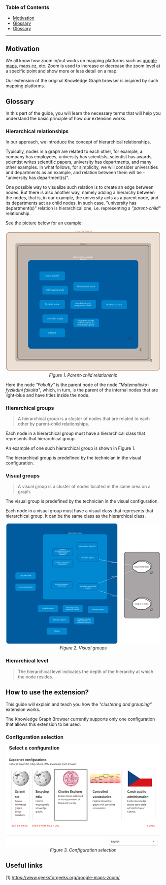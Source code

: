 ### Table of Contents

- [Motivation](#motivation)
- [Glossary](#glossary)
- [Glossary](#how-to-use-the-extension)

---
<h2 id="motivation">Motivation</h2>

We all know how zoom in/out works on mapping platforms such as [google maps](https://maps.google.com), maps.cz, etc. Zoom is used to increase or decrease the zoom level at a specific point and show more or less detail on a map.

Our extension of the original Knowledge Graph browser is inspired by such mapping platforms.

<h2 id="glossary">Glossary</h2>

In this part of the guide, you will learn the necessary terms that will help you understand the basic principle of how our extension works.

<h3 id="hierarchical-relationships">Hierarchical relationships</h3>

In our approach, we introduce the concept of hierarchical relationships. 

Typically, nodes in a graph are related to each other, for example, a company has employees, university has scientists, scientist has awards, scientist writes scientific papers, university has departments, and many other examples. In what follows, for simplicity, we will consider universities and departments as an example, and relation between them will be - "university has department(s)".

One possible way to visualize such relation is to create an edge between nodes. But there is also another way, namely adding a hierarchy between the nodes, that is, in our example, the university acts as a parent node, and its departments act as child nodes. In such case, "university has department(s)" relation is hierarchical one, i.e. representing a *"parent-child"* relationship.

See the picture below for an example:

<p align="center">
    <img src="img/child_parent_relation.png" alt="parent-child-relationship" title="Parent-child relationship" width="600"/><br/>
    <em>Figure 1. Parent-child relationship</em>
</p>

Here the node *"Fakulty"* is the parent node of the node *"Matematicko-fyzikální fakulta"*, which, in turn, is the parent of the internal nodes that are light-blue and have titles inside the node.

<h3 id="hierarchical-groups">Hierarchical groups</h3>

> A hierarchical group is a cluster of nodes that are related to each other by parent-child relationships. 

Each node in a hierarchical group must have a hierarchical class that represents that hierarchical group.

An example of one such hierarchical group is shown in Figure 1.

The hierarchical group is predefined by the technician in the visual configuration.

<h3 id="visual-groups">Visual groups</h3>

> A visual group is a cluster of nodes located in the same area on a graph.

The visual group is predefined by the technician in the visual configuration.

Each node in a visual group must have a visual class that represents that hierarchical group. It can be the same class as the hierarchical class.

<p align="center">
    <img src="img/visual_groups.png" alt="visual-groups" title="Visual groups" width="600"/><br/>
    <em>Figure 2. Visual groups</em>
</p>

<h3 id="hierarchical-level">Hierarchical level</h3>

> The hierarchical level indicates the depth of the hierarchy at which the node resides.

<h2 id="how-to-use-the-extension">How to use the extension?</h2>

This guide will explain and teach you how the *"clustering and grouping"* extension works.

The Knowledge Graph Browser currently supports only one configuration that allows this extension to be used.

<h3 id="configuration-selection">Configuration selection</h3>

<p align="center">
    <img src="img/configuration_selection.png" alt="configuration-selection" title="Configuration selection" width="600"/><br/>
    <em>Figure 3. Configuration selection</em>
</p>




## Useful links

[1] https://www.geeksforgeeks.org/google-maps-zoom/

